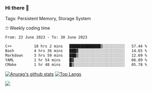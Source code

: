 ### Hi there 👋

Tags: Persistent Memory, Storage System

<!--

[![Anurag's github stats](https://github-readme-stats.vercel.app/api?username=wwyf)](https://github.com/anuraghazra/github-readme-stats)

[![Anurag's github stats](https://github-readme-stats.vercel.app/api?username=wwyf&count_private=true)](https://github.com/anuraghazra/github-readme-stats)


[![Top Langs](https://github-readme-stats.vercel.app/api/top-langs/?username=wwyf&count_private=true&&hide=jupyter%20notebook,html)](https://github.com/anuraghazra/github-readme-stats)



-->


⏱ Weekly coding time

<!--START_SECTION:waka-->

```txt
From: 23 June 2023 - To: 30 June 2023

C++          18 hrs 2 mins   ██████████████▒░░░░░░░░░░   57.44 %
Bash         4 hrs 36 mins   ███▓░░░░░░░░░░░░░░░░░░░░░   14.65 %
Markdown     3 hrs 59 mins   ███▒░░░░░░░░░░░░░░░░░░░░░   12.69 %
YAML         1 hr 54 mins    █▓░░░░░░░░░░░░░░░░░░░░░░░   06.09 %
CMake        1 hr 48 mins    █▒░░░░░░░░░░░░░░░░░░░░░░░   05.78 %
```

<!--END_SECTION:waka-->



[![Anurag's github stats](https://github-readme-stats.vercel.app/api?username=wwyf&count_private=true&show_icons=true&hide_border=true)](https://github.com/anuraghazra/github-readme-stats) [![Top Langs](https://github-readme-stats.vercel.app/api/top-langs/?username=wwyf&count_private=true&hide=jupyter%20notebook,html,OpenEdge%20ABL&langs_count=10&layout=compact&hide_border=true)](https://github.com/anuraghazra/github-readme-stats)

<!--

[![willianrod's wakatime stats](https://github-readme-stats.vercel.app/api/wakatime?username=wwyf)](https://github.com/anuraghazra/github-readme-stats)


-->

![](https://hit.yhype.me/github/profile?user_id=23121291)
